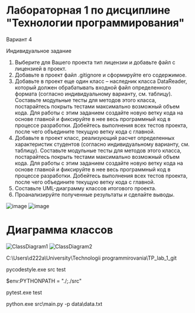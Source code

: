 # Лабораторная 1 по дисциплине "Технологии программирования"

Вариант 4

Индивидуальное задание
1. Выберите для Вашего проекта тип лицензии и добавьте файл с лицензией в проект.
2. Добавьте в проект файл .gitignore и сформируйте его содержимое.
3. Добавьте в проект еще один класс – наследник класса DataReader, который должен
обрабатывать входной файл определенного формата (согласно индивидуальному варианту, см. 
таблицу). Составьте модульные тесты для методов этого класса, постарайтесь покрыть тестами 
максимально возможный объем кода. Для работы с этим заданием создайте новую ветку кода на основе 
главной и фиксируйте в нее весь программный код в процессе разработки. Добейтесь выполнения всех 
тестов проекта, после чего объедините текущую ветку кода с главной.
4. Добавьте в проект класс, реализующий расчет определенных характеристик студентов 
(согласно индивидуальному варианту, см. таблицу). Составьте модульные тесты для методов этого 
класса, постарайтесь покрыть тестами максимально возможный объем кода. Для работы с этим 
заданием создайте новую ветку кода на основе главной и фиксируйте в нее весь программный код в 
процессе разработки. Добейтесь выполнения всех тестов проекта, после чего объедините текущую 
ветку кода с главной.
5. Составьте UML-диаграмму классов итогового проекта.
6. Проанализируйте полученные результаты и сделайте выводы.

![image](https://github.com/user-attachments/assets/25414669-721e-49e9-8ac5-fb7c138aacac)
![image](https://github.com/user-attachments/assets/92ebec37-ab98-4f69-9b9f-d1b83afbdb7e)

# Диаграмма классов

![ClassDiagram1](https://github.com/user-attachments/assets/331c52a3-f810-4789-a451-5a024477776e)
![ClassDiagram2](https://github.com/user-attachments/assets/14db2aa4-5ad6-4f3b-a589-7bba9d0c60a0)


C:\Users\d222a\University\Technologii programmirovania\TP_lab_1_git


pycodestyle.exe src test


$env:PYTHONPATH = "./;./src"


pytest.exe test


python.exe src\main.py -p data\data.txt
